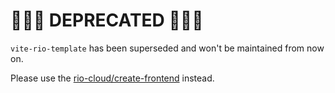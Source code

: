 # 🚨🚨🚨 DEPRECATED 🚨🚨🚨

`vite-rio-template` has been superseded and won't be maintained from now on.

Please use the [rio-cloud/create-frontend](https://github.com/rio-cloud/create-frontend) instead.
